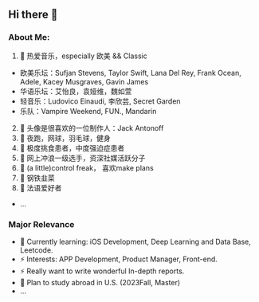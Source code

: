 ## Hi there 👋
### About Me:
1. 🔭 热爱音乐，especially 欧美 && Classic
- 欧美乐坛：Sufjan Stevens, Taylor Swift, Lana Del Rey, Frank Ocean, Adele, Kacey Musgraves, Gavin James
- 华语乐坛：艾怡良，袁娅维，魏如萱
- 轻音乐：Ludovico Einaudi, 李欣芸, Secret Garden
- 乐队：Vampire Weekend, FUN., Mandarin
2. 🔭 头像是很喜欢的一位制作人：Jack Antonoff
3. 🔭 夜跑，网球，羽毛球，健身
4. 🔭 极度挑食患者，中度强迫症患者
5. 🔭 网上冲浪一级选手，资深社媒活跃分子
6. 🔭 (a little)control freak， 喜欢make plans
7. 🔭 钢铁韭菜
8. 🔭 法语爱好者
- ...

### Major Relevance
- 🌱 Currently learning: iOS Development, Deep Learning and Data Base, Leetcode.
- ⚡ Interests: APP Development, Product Manager, Front-end.
- ⚡ Really want to write wonderful In-depth reports.
- 🤔 Plan to study abroad in U.S. (2023Fall, Master)
- ...

<!--
Here are some ideas to get you started:
- 🔭 I’m currently working on ...
- 🌱 I’m currently learning IOS Development, Deep Learning, Data Base.
- 👯 I’m looking to collaborate on 
- 🤔 I’m looking for help with ...
- 💬 Ask me about ...
- 📫 How to reach me: ...
- 😄 Pronouns: ...
- ⚡ Fun fact: ...
-->
